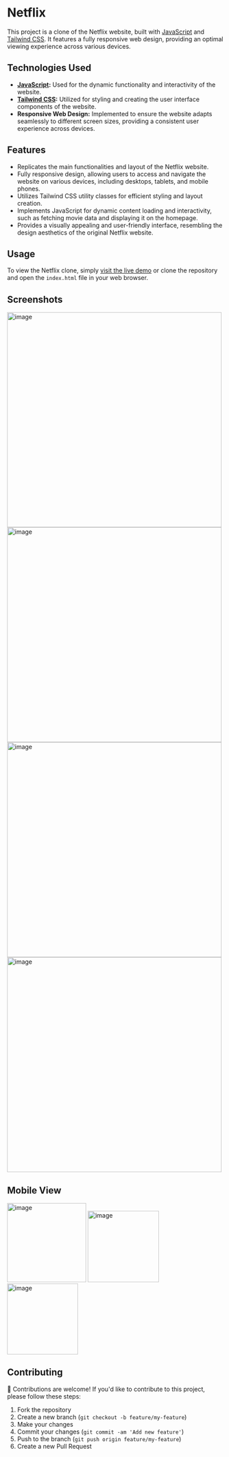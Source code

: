 # Netflix 

This project is a clone of the Netflix website, built with [JavaScript](https://developer.mozilla.org/en-US/docs/Web/JavaScript) and [Tailwind CSS](https://tailwindcss.com/). It features a fully responsive web design, providing an optimal viewing experience across various devices.

## Technologies Used

- **[JavaScript](https://developer.mozilla.org/en-US/docs/Web/JavaScript):** Used for the dynamic functionality and interactivity of the website.
- **[Tailwind CSS](https://tailwindcss.com/):** Utilized for styling and creating the user interface components of the website.
- **Responsive Web Design:** Implemented to ensure the website adapts seamlessly to different screen sizes, providing a consistent user experience across devices.

## Features

- Replicates the main functionalities and layout of the Netflix website.
- Fully responsive design, allowing users to access and navigate the website on various devices, including desktops, tablets, and mobile phones.
- Utilizes Tailwind CSS utility classes for efficient styling and layout creation.
- Implements JavaScript for dynamic content loading and interactivity, such as fetching movie data and displaying it on the homepage.
- Provides a visually appealing and user-friendly interface, resembling the design aesthetics of the original Netflix website.

## Usage

To view the Netflix clone, simply [visit the live demo](#) or clone the repository and open the `index.html` file in your web browser.

## Screenshots


<img width="500" alt="image" src="https://github.com/AkibJafri/Netflix/assets/111608954/35a8a093-403e-4bea-9519-1938751e21fd">
<img width="500" alt="image" src="https://github.com/AkibJafri/Netflix/assets/111608954/1bd39c96-2d32-4a48-91d1-a6da73c1e484">
<img width="500" alt="image" src="https://github.com/AkibJafri/Netflix/assets/111608954/f689817f-ee25-49b7-8fd1-310a1a641deb">
<img width="500" alt="image" src="https://github.com/AkibJafri/Netflix/assets/111608954/63921fde-1757-480e-924d-bb53b5fc8ee4">

## Mobile View
<img width="184" alt="image" src="https://github.com/AkibJafri/Netflix/assets/111608954/ce5ec519-5808-4aa1-8d83-9f1b2a60ad44">
<img width="166" alt="image" src="https://github.com/AkibJafri/Netflix/assets/111608954/47b1a174-e1fb-4868-b4e3-24adf1c5dce9">
<img width="165" alt="image" src="https://github.com/AkibJafri/Netflix/assets/111608954/0c707bb0-4485-478d-914c-07bf9b29e6df">
<!-- <img width="194"  alt="image" src="https://github.com/AkibJafri/Netflix/assets/111608954/67423973-12f2-4334-a335-6f0b5db8e016">
 -->





## Contributing

🤝 Contributions are welcome! If you'd like to contribute to this project, please follow these steps:
1. Fork the repository
2. Create a new branch (`git checkout -b feature/my-feature`)
3. Make your changes
4. Commit your changes (`git commit -am 'Add new feature'`)
5. Push to the branch (`git push origin feature/my-feature`)
6. Create a new Pull Request
